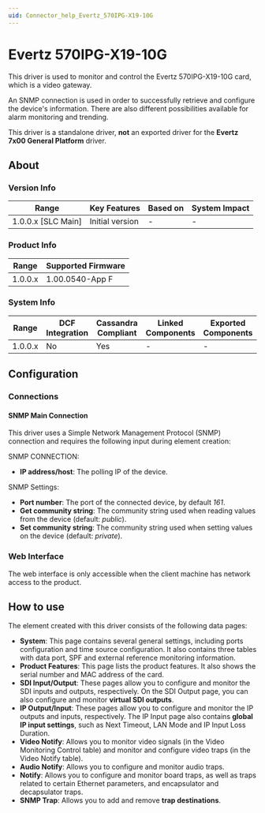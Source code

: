 ```yaml
---
uid: Connector_help_Evertz_570IPG-X19-10G
---
```


# Evertz 570IPG-X19-10G

This driver is used to monitor and control the Evertz 570IPG-X19-10G card, which is a video gateway.

An SNMP connection is used in order to successfully retrieve and configure the device's information. There are also different possibilities available for alarm monitoring and trending.

This driver is a standalone driver, **not** an exported driver for the **Evertz 7x00 General Platform** driver.

## About

### Version Info

| **Range**            | **Key Features** | **Based on** | **System Impact** |
|----------------------|------------------|--------------|-------------------|
| 1.0.0.x \[SLC Main\] | Initial version  | \-           | \-                |

### Product Info

| **Range** | **Supported Firmware** |
|-----------|------------------------|
| 1.0.0.x   | 1.00.0540-App F        |

### System Info

| **Range** | **DCF Integration** | **Cassandra Compliant** | **Linked Components** | **Exported Components** |
|-----------|---------------------|-------------------------|-----------------------|-------------------------|
| 1.0.0.x   | No                  | Yes                     | \-                    | \-                      |

## Configuration

### Connections

#### SNMP Main Connection

This driver uses a Simple Network Management Protocol (SNMP) connection and requires the following input during element creation:

SNMP CONNECTION:

- **IP address/host**: The polling IP of the device.

SNMP Settings:

- **Port number**: The port of the connected device, by default *161*.
- **Get community string**: The community string used when reading values from the device (default: *public*).
- **Set community string**: The community string used when setting values on the device (default: *private*).

### Web Interface

The web interface is only accessible when the client machine has network access to the product.

## How to use

The element created with this driver consists of the following data pages:

- **System**: This page contains several general settings, including ports configuration and time source configuration. It also contains three tables with data port, SPF and external reference monitoring information.
- **Product Features**: This page lists the product features. It also shows the serial number and MAC address of the card.
- **SDI Input/Output**: These pages allow you to configure and monitor the SDI inputs and outputs, respectively. On the SDI Output page, you can also configure and monitor **virtual SDI outputs**.
- **IP Output/Input**: These pages allow you to configure and monitor the IP outputs and inputs, respectively. The IP Input page also contains **global IP input settings**, such as Next Timeout, LAN Mode and IP Input Loss Duration.
- **Video Notify**: Allows you to monitor video signals (in the Video Monitoring Control table) and monitor and configure video traps (in the Video Notify table).
- **Audio Notify**: Allows you to configure and monitor audio traps.
- **Notify**: Allows you to configure and monitor board traps, as well as traps related to certain Ethernet parameters, and encapsulator and decapsulator traps.
- **SNMP Trap**: Allows you to add and remove **trap destinations**.
